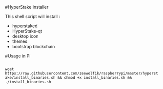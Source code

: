 #HyperStake installer

This shell script will install :
- hyperstaked
- HyperStake-qt
- desktop icon
- themes
- bootstrap blockchain

#Usage in Pi

<code>
wget https://raw.githubusercontent.com/zeewolfik/raspberrypi/master/hyperstake/install_binaries.sh && chmod +x install_binaries.sh && ./install_binaries.sh
</code>